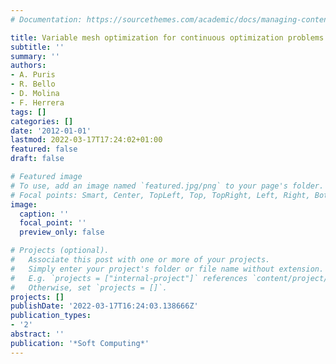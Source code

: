 ```yaml
---
# Documentation: https://sourcethemes.com/academic/docs/managing-content/

title: Variable mesh optimization for continuous optimization problems
subtitle: ''
summary: ''
authors:
- A. Puris
- R. Bello
- D. Molina
- F. Herrera
tags: []
categories: []
date: '2012-01-01'
lastmod: 2022-03-17T17:24:02+01:00
featured: false
draft: false

# Featured image
# To use, add an image named `featured.jpg/png` to your page's folder.
# Focal points: Smart, Center, TopLeft, Top, TopRight, Left, Right, BottomLeft, Bottom, BottomRight.
image:
  caption: ''
  focal_point: ''
  preview_only: false

# Projects (optional).
#   Associate this post with one or more of your projects.
#   Simply enter your project's folder or file name without extension.
#   E.g. `projects = ["internal-project"]` references `content/project/deep-learning/index.md`.
#   Otherwise, set `projects = []`.
projects: []
publishDate: '2022-03-17T16:24:03.138666Z'
publication_types:
- '2'
abstract: ''
publication: '*Soft Computing*'
---
```

